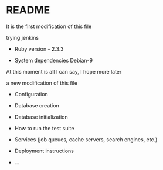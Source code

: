 # README


It is the first modification of this file

trying jenkins
* Ruby version - 2.3.3

* System dependencies   Debian-9

At this moment is all I can say, I hope more later

a new modification of this file

* Configuration

* Database creation

* Database initialization

* How to run the test suite

* Services (job queues, cache servers, search engines, etc.)

* Deployment instructions

* ...

